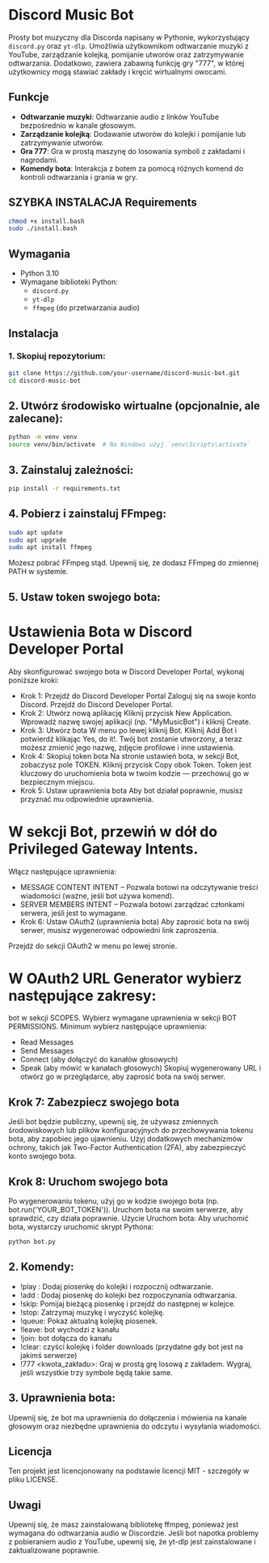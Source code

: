 # Discord Music Bot

Prosty bot muzyczny dla Discorda napisany w Pythonie, wykorzystujący `discord.py` oraz `yt-dlp`. Umożliwia użytkownikom odtwarzanie muzyki z YouTube, zarządzanie kolejką, pomijanie utworów oraz zatrzymywanie odtwarzania. Dodatkowo, zawiera zabawną funkcję gry "777", w której użytkownicy mogą stawiać zakłady i kręcić wirtualnymi owocami.

## Funkcje

- **Odtwarzanie muzyki**: Odtwarzanie audio z linków YouTube bezpośrednio w kanale głosowym.
- **Zarządzanie kolejką**: Dodawanie utworów do kolejki i pomijanie lub zatrzymywanie utworów.
- **Gra 777**: Gra w prostą maszynę do losowania symboli z zakładami i nagrodami.
- **Komendy bota**: Interakcja z botem za pomocą różnych komend do kontroli odtwarzania i grania w gry.

## SZYBKA INSTALACJA Requirements
```bash
chmod +x install.bash
sudo ./install.bash
```

## Wymagania

- Python 3.10
- Wymagane biblioteki Python:
  - `discord.py`
  - `yt-dlp`
  - `ffmpeg` (do przetwarzania audio)

## Instalacja

### 1. Skopiuj repozytorium:

```bash
git clone https://github.com/your-username/discord-music-bot.git
cd discord-music-bot
```
## 2. Utwórz środowisko wirtualne (opcjonalnie, ale zalecane):
```bash
python -m venv venv
source venv/bin/activate  # Na Windows użyj `venv\Scripts\activate`
```
## 3. Zainstaluj zależności:
```bash
pip install -r requirements.txt
```
## 4. Pobierz i zainstaluj FFmpeg:
```bash
sudo apt update
sudo apt upgrade
sudo apt install ffmpeg
```
Możesz pobrać FFmpeg stąd. Upewnij się, że dodasz FFmpeg do zmiennej PATH w systemie.

## 5. Ustaw token swojego bota:
# Ustawienia Bota w Discord Developer Portal
Aby skonfigurować swojego bota w Discord Developer Portal, wykonaj poniższe kroki:

- Krok 1: Przejdź do Discord Developer Portal
Zaloguj się na swoje konto Discord.
Przejdź do Discord Developer Portal.
- Krok 2: Utwórz nową aplikację
Kliknij przycisk New Application.
Wprowadź nazwę swojej aplikacji (np. "MyMusicBot") i kliknij Create.
- Krok 3: Utwórz bota
W menu po lewej kliknij Bot.
Kliknij Add Bot i potwierdź klikając Yes, do it!.
Twój bot zostanie utworzony, a teraz możesz zmienić jego nazwę, zdjęcie profilowe i inne ustawienia.
- Krok 4: Skopiuj token bota
Na stronie ustawień bota, w sekcji Bot, zobaczysz pole TOKEN.
Kliknij przycisk Copy obok Token.
Token jest kluczowy do uruchomienia bota w twoim kodzie — przechowuj go w bezpiecznym miejscu.
- Krok 5: Ustaw uprawnienia bota
Aby bot działał poprawnie, musisz przyznać mu odpowiednie uprawnienia.

# W sekcji Bot, przewiń w dół do Privileged Gateway Intents.
Włącz następujące uprawnienia:
  - MESSAGE CONTENT INTENT – Pozwala botowi na odczytywanie treści wiadomości (ważne, jeśli bot używa komend).
  - SERVER MEMBERS INTENT – Pozwala botowi zarządzać członkami serwera, jeśli jest to wymagane.
- Krok 6: Ustaw OAuth2 (uprawnienia bota)
Aby zaprosić bota na swój serwer, musisz wygenerować odpowiedni link zaproszenia.

Przejdź do sekcji OAuth2 w menu po lewej stronie.

# W OAuth2 URL Generator wybierz następujące zakresy:

bot w sekcji SCOPES.
Wybierz wymagane uprawnienia w sekcji BOT PERMISSIONS.
Minimum wybierz następujące uprawnienia:

- Read Messages
- Send Messages
- Connect (aby dołączyć do kanałów głosowych)
- Speak (aby mówić w kanałach głosowych)
Skopiuj wygenerowany URL i otwórz go w przeglądarce, aby zaprosić bota na swój serwer.

## Krok 7: Zabezpiecz swojego bota
Jeśli bot będzie publiczny, upewnij się, że używasz zmiennych środowiskowych lub plików konfiguracyjnych do przechowywania tokenu bota, aby zapobiec jego ujawnieniu.
Użyj dodatkowych mechanizmów ochrony, takich jak Two-Factor Authentication (2FA), aby zabezpieczyć konto swojego bota.
## Krok 8: Uruchom swojego bota
Po wygenerowaniu tokenu, użyj go w kodzie swojego bota (np. bot.run('YOUR_BOT_TOKEN')).
Uruchom bota na swoim serwerze, aby sprawdzić, czy działa poprawnie.
Użycie
Uruchom bota: Aby uruchomić bota, wystarczy uruchomić skrypt Pythona:
```bash
python bot.py
```
## 2. Komendy:
- !play <YouTube URL>: Dodaj piosenkę do kolejki i rozpocznij odtwarzanie.
- !add <YouTube URL>: Dodaj piosenkę do kolejki bez rozpoczynania odtwarzania.
- !skip: Pomijaj bieżącą piosenkę i przejdź do następnej w kolejce.
- !stop: Zatrzymaj muzykę i wyczyść kolejkę.
- !queue: Pokaż aktualną kolejkę piosenek.
- !leave: bot wychodzi z kanału
- !join: bot dołącza do kanału
- !clear: czyści kolejkę i folder downloads (przydatne gdy bot jest na jakimś serwerze)
- !777 <kwota_zakładu>: Graj w prostą grę losową z zakładem. Wygraj, jeśli wszystkie trzy symbole będą takie same.
## 3. Uprawnienia bota:
Upewnij się, że bot ma uprawnienia do dołączenia i mówienia na kanale głosowym oraz niezbędne uprawnienia do odczytu i wysyłania wiadomości.

## Licencja
Ten projekt jest licencjonowany na podstawie licencji MIT - szczegóły w pliku LICENSE.

## Uwagi
Upewnij się, że masz zainstalowaną bibliotekę ffmpeg, ponieważ jest wymagana do odtwarzania audio w Discordzie. Jeśli bot napotka problemy z pobieraniem audio z YouTube, upewnij się, że yt-dlp jest zainstalowane i zaktualizowane poprawnie.
